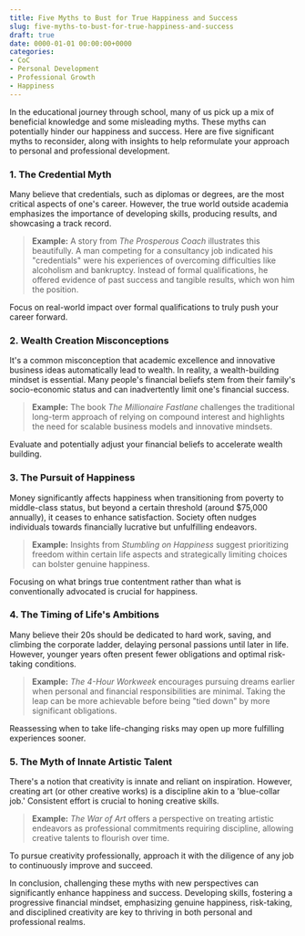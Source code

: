 ```yaml
---
title: Five Myths to Bust for True Happiness and Success
slug: five-myths-to-bust-for-true-happiness-and-success
draft: true
date: 0000-01-01 00:00:00+0000
categories:
- CoC
- Personal Development
- Professional Growth
- Happiness
---
```


In the educational journey through school, many of us pick up a mix of beneficial knowledge and some misleading myths. These myths can potentially hinder our happiness and success. Here are five significant myths to reconsider, along with insights to help reformulate your approach to personal and professional development.

### 1. The Credential Myth

Many believe that credentials, such as diplomas or degrees, are the most critical aspects of one's career. However, the true world outside academia emphasizes the importance of developing skills, producing results, and showcasing a track record.

> **Example:** A story from *The Prosperous Coach* illustrates this beautifully. A man competing for a consultancy job indicated his "credentials" were his experiences of overcoming difficulties like alcoholism and bankruptcy. Instead of formal qualifications, he offered evidence of past success and tangible results, which won him the position.

Focus on real-world impact over formal qualifications to truly push your career forward.

### 2. Wealth Creation Misconceptions

It's a common misconception that academic excellence and innovative business ideas automatically lead to wealth. In reality, a wealth-building mindset is essential. Many people's financial beliefs stem from their family's socio-economic status and can inadvertently limit one's financial success.

> **Example:** The book *The Millionaire Fastlane* challenges the traditional long-term approach of relying on compound interest and highlights the need for scalable business models and innovative mindsets.

Evaluate and potentially adjust your financial beliefs to accelerate wealth building.

### 3. The Pursuit of Happiness

Money significantly affects happiness when transitioning from poverty to middle-class status, but beyond a certain threshold (around $75,000 annually), it ceases to enhance satisfaction. Society often nudges individuals towards financially lucrative but unfulfilling endeavors.

> **Example:** Insights from *Stumbling on Happiness* suggest prioritizing freedom within certain life aspects and strategically limiting choices can bolster genuine happiness.

Focusing on what brings true contentment rather than what is conventionally advocated is crucial for happiness.

### 4. The Timing of Life's Ambitions

Many believe their 20s should be dedicated to hard work, saving, and climbing the corporate ladder, delaying personal passions until later in life. However, younger years often present fewer obligations and optimal risk-taking conditions.

> **Example:** *The 4-Hour Workweek* encourages pursuing dreams earlier when personal and financial responsibilities are minimal. Taking the leap can be more achievable before being "tied down" by more significant obligations.

Reassessing when to take life-changing risks may open up more fulfilling experiences sooner.

### 5. The Myth of Innate Artistic Talent

There's a notion that creativity is innate and reliant on inspiration. However, creating art (or other creative works) is a discipline akin to a 'blue-collar job.' Consistent effort is crucial to honing creative skills.

> **Example:** *The War of Art* offers a perspective on treating artistic endeavors as professional commitments requiring discipline, allowing creative talents to flourish over time.

To pursue creativity professionally, approach it with the diligence of any job to continuously improve and succeed.

In conclusion, challenging these myths with new perspectives can significantly enhance happiness and success. Developing skills, fostering a progressive financial mindset, emphasizing genuine happiness, risk-taking, and disciplined creativity are key to thriving in both personal and professional realms.
